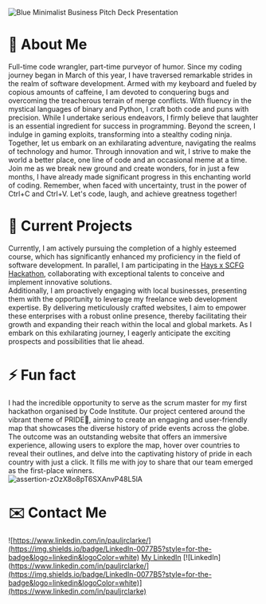 ![Blue Minimalist Business Pitch Deck Presentation](https://github.com/pjrclarke/pjrclarke/assets/128151143/49f9f887-2995-4851-81c2-420152abf784)

#  🫥  About Me #

Full-time code wrangler, part-time purveyor of humor. Since my coding journey began in March of this year, I have traversed remarkable strides in the realm of software development. Armed with my keyboard and fueled by copious amounts of caffeine, I am devoted to conquering bugs and overcoming the treacherous terrain of merge conflicts. With fluency in the mystical languages of binary and Python, I craft both code and puns with precision. While I undertake serious endeavors, I firmly believe that laughter is an essential ingredient for success in programming. Beyond the screen, I indulge in gaming exploits, transforming into a stealthy coding ninja. Together, let us embark on an exhilarating adventure, navigating the realms of technology and humor. Through innovation and wit, I strive to make the world a better place, one line of code and an occasional meme at a time. Join me as we break new ground and create wonders, for in just a few months, I have already made significant progress in this enchanting world of coding. Remember, when faced with uncertainty, trust in the power of Ctrl+C and Ctrl+V. Let's code, laugh, and achieve greatness together!

# 🔭  Current Projects #

Currently, I am actively pursuing the completion of a highly esteemed course, which has significantly enhanced my proficiency in the field of software development. In parallel, I am participating in the [Hays x SCFG Hackathon](https://app.hayscodeco.com/events/hackathon/ea799866-2ed7-4b77-862c-075779e0eb2c), collaborating with exceptional talents to conceive and implement innovative solutions. 
<br>
Additionally, I am proactively engaging with local businesses, presenting them with the opportunity to leverage my freelance web development expertise. By delivering meticulously crafted websites, I aim to empower these enterprises with a robust online presence, thereby facilitating their growth and expanding their reach within the local and global markets. As I embark on this exhilarating journey, I eagerly anticipate the exciting prospects and possibilities that lie ahead.

# ⚡  Fun fact #

I had the incredible opportunity to serve as the scrum master for my first hackathon organised by Code Institute. Our project centered around the vibrant theme of PRIDE🌈, aiming to create an engaging and user-friendly map that showcases the diverse history of pride events across the globe. The outcome was an outstanding website that offers an immersive experience, allowing users to explore the map, hover over countries to reveal their outlines, and delve into the captivating history of pride in each country with just a click. It fills me with joy to share that our team emerged as the first-place winners.
<br>
![assertion-zOzX8o8pT6SXAnvP48L5lA](https://github.com/pjrclarke/pjrclarke/assets/128151143/0308ec0f-e97f-409b-8359-cdaeaf753c77)

# ✉️  Contact Me #

![https://www.linkedin.com/in/pauljrclarke/](https://img.shields.io/badge/LinkedIn-0077B5?style=for-the-badge&logo=linkedin&logoColor=white) [My LinkedIn](https://www.linkedin.com/in/pauljrclarke/)
[![LinkedIn](https://www.linkedin.com/in/pauljrclarke/](https://img.shields.io/badge/LinkedIn-0077B5?style=for-the-badge&logo=linkedin&logoColor=white)](https://www.linkedin.com/in/pauljrclarke)

